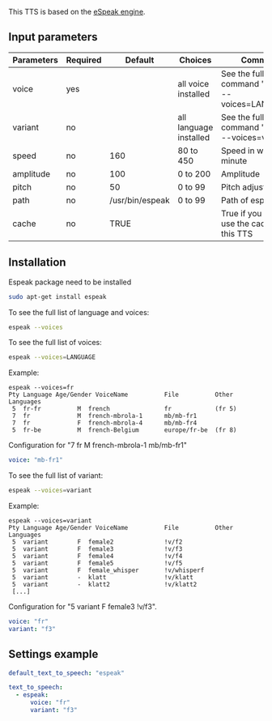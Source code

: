This TTS is based on the [eSpeak engine](http://espeak.sourceforge.net/).

## Input parameters

| Parameters | Required | Default         | Choices                | Comment                                                   |
| ---------- | -------- | --------------- | ---------------------- | --------------------------------------------------------- |
| voice      | yes      |                 | all voice installed    | See the full list with command "espeak --voices=LANGUAGE" |
| variant    | no       |                 | all language installed | See the full list with command "espeak --voices=variant"  |
| speed      | no       | 160             | 80 to 450              | Speed in words per minute                                 |
| amplitude  | no       | 100             | 0 to 200               | Amplitude                                                 |
| pitch      | no       | 50              | 0 to 99                | Pitch adjustment                                          |
| path       | no       | /usr/bin/espeak | 0 to 99                | Path of espeak                                            |
| cache      | no       | TRUE            |                        | True if you want to use the cache with this TTS           |

## Installation

Espeak package need to be installed

```bash
sudo apt-get install espeak
```

To see the full list of language and voices:

```bash
espeak --voices
```

To see the full list of voices:

```bash
espeak --voices=LANGUAGE
```

Example:

```
espeak --voices=fr
Pty Language Age/Gender VoiceName          File          Other Languages
 5  fr-fr          M  french               fr            (fr 5)
 7  fr             M  french-mbrola-1      mb/mb-fr1
 7  fr             F  french-mbrola-4      mb/mb-fr4
 5  fr-be          M  french-Belgium       europe/fr-be  (fr 8)
```

Configuration for "7 fr M french-mbrola-1 mb/mb-fr1"

```yaml
voice: "mb-fr1"
```

To see the full list of variant:

```bash
espeak --voices=variant
```

Example:

```
espeak --voices=variant
Pty Language Age/Gender VoiceName          File          Other Languages
 5  variant        F  female2              !v/f2
 5  variant        F  female3              !v/f3
 5  variant        F  female4              !v/f4
 5  variant        F  female5              !v/f5
 5  variant        F  female_whisper       !v/whisperf
 5  variant        -  klatt                !v/klatt
 5  variant        -  klatt2               !v/klatt2
 [...]
```

Configuration for "5 variant F female3 !v/f3".

```yaml
voice: "fr"
variant: "f3"
```

## Settings example

```yaml
default_text_to_speech: "espeak"

text_to_speech:
  - espeak:
      voice: "fr"
      variant: "f3"
```
